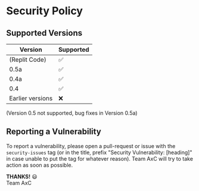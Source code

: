 # Security Policy

## Supported Versions

| Version            | Supported          |
| -------            | ------------------ |
| (Replit Code)      | :white_check_mark: |
| 0.5a               | ✅                 |
| 0.4a               | :white_check_mark: |
| 0.4                | :white_check_mark: |
| Earlier versions   | :x:                |

(Version 0.5 not supported, bug fixes in Version 0.5a)

## Reporting a Vulnerability

To report a vulnerability, please open a pull-request or issue with the `security-issues` tag (or in the title, prefix "Security Vulnerability: [heading]" in case unable to put the tag for whatever reason). Team AxC will try to take action as soon as possible.

**THANKS!** 😃\
Team AxC

